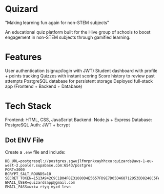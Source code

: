 # Quizard
"Making learning fun again for non-STEM subjects"

An educational quiz platform built for the Hive group of schools to boost engagement in non-STEM subjects through gamified learning.

# Features
User authentication (signup/login with JWT)
Student dashboard with profile + points tracking
Quizzes with instant scoring
Score history to review past attempts
PostgreSQL database for persistent storage
Deployed full-stack app (Frontend + Backend + Database)

# Tech Stack
Frontend: HTML, CSS, JavaScript
Backend: Node.js + Express
Database: PostgreSQL
Auth: JWT + bcrypt


## Dot ENV File
Create a `.env` file and include:

```
DB_URL=postgresql://postgres.sgwujlfmrpnkxayhhcxu:quizards@aws-1-eu-west-2.pooler.supabase.com:6543/postgres
PORT=3000
BCRYPT_SALT_ROUNDS=10
SECRET_TOKEN=1513A942C9C1B04F8E31080D4E5657FD9E7D05D468712953DD8248C5FAB04450
EMAIL_USER=quizardsapp@gmail.com
EMAIL_PASS=wxiw rtyq myzd lrvn
```
